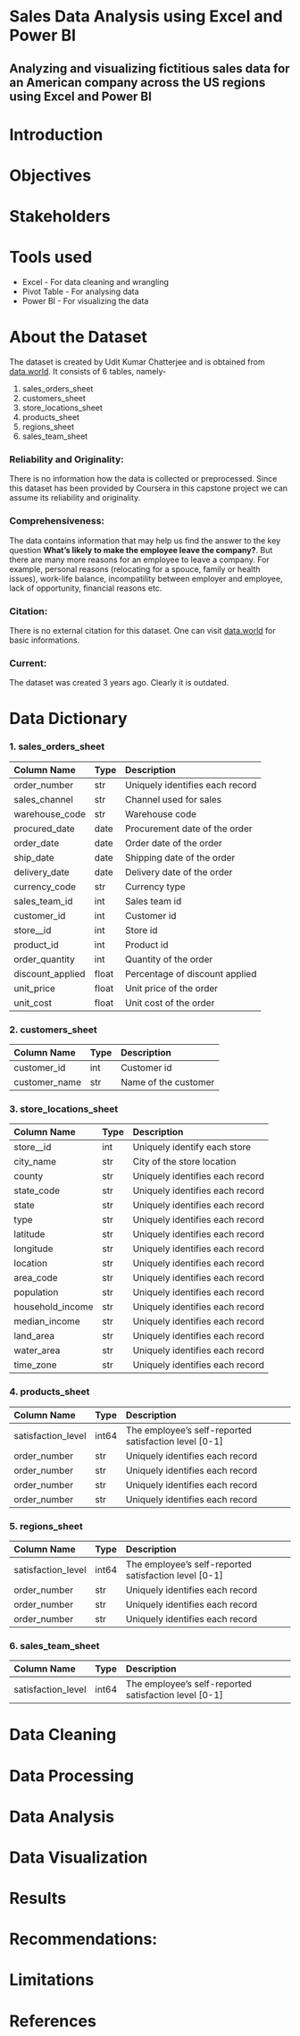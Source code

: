 # Sales Data Analysis using Excel and Power BI
## Analyzing and visualizing fictitious sales data for an American company across the US regions using Excel and Power BI

# Introduction


# Objectives


# Stakeholders


# Tools used

* Excel - For data cleaning and wrangling
* Pivot Table - For analysing data
* Power BI - For visualizing the data

# About the Dataset

The dataset is created by Udit Kumar Chatterjee and is obtained from [data.world](https://data.world/dataman-udit/us-regional-sales-data). It consists of 6 tables, namely-
1. sales_orders_sheet
2. customers_sheet
3. store_locations_sheet
4. products_sheet
5. regions_sheet
6. sales_team_sheet

### Reliability and Originality:
There is no information how the data is collected or preprocessed. Since this dataset has been provided by Coursera in this capstone project we can assume its reliability and originality.

### Comprehensiveness:
The data contains information that may help us find the answer to the key question **What’s likely to make the employee leave the company?**. But there are many more reasons for an employee to leave a company. For example, personal reasons (relocating for a spouce, family or health issues), work-life balance, incompatility between employer and employee, lack of opportunity, financial reasons etc. 

### Citation:
There is no external citation for this dataset. One can visit [data.world](https://data.world/dataman-udit/us-regional-sales-data) for basic informations.

### Current:
The dataset was created 3 years ago. Clearly it is outdated.

# Data Dictionary

### 1. sales_orders_sheet
| Column Name | Type | Description |
| :--- | :--- | :--- |
| order_number | str | Uniquely identifies each record |
| sales_channel | str | Channel used for sales |
| warehouse_code | str | Warehouse code |
| procured_date | date | Procurement date of the order |
| order_date | date | Order date of the order |
| ship_date | date | Shipping date of the order |
| delivery_date | date | Delivery date of the order |
| currency_code | str | Currency type |
| sales_team_id | int | Sales team id |
| customer_id | int | Customer id |
| store__id | int | Store id |
| product_id | int | Product id |
| order_quantity | int | Quantity of the order |
| discount_applied | float | Percentage of discount applied |
| unit_price | float | Unit price of the order |
| unit_cost | float | Unit cost of the order |

### 2. customers_sheet
| Column Name | Type | Description |
| :--- | :--- | :--- |
| customer_id | int | Customer id |
| customer_name | str | Name of the customer |

### 3. store_locations_sheet
| Column Name | Type | Description |
| :--- | :--- | :--- |
| store__id | int | Uniquely identify each store |
| city_name | str | City of the store location |
| county | str | Uniquely identifies each record |
| state_code | str | Uniquely identifies each record |
| state | str | Uniquely identifies each record |
| type | str | Uniquely identifies each record |
| latitude | str | Uniquely identifies each record |
| longitude | str | Uniquely identifies each record |
| location | str | Uniquely identifies each record |
| area_code | str | Uniquely identifies each record |
| population | str | Uniquely identifies each record |
| household_income | str | Uniquely identifies each record |
| median_income | str | Uniquely identifies each record |
| land_area | str | Uniquely identifies each record |
| water_area | str | Uniquely identifies each record |
| time_zone | str | Uniquely identifies each record |

### 4. products_sheet
| Column Name | Type | Description |
| :--- | :--- | :--- |
| satisfaction_level | int64 | The employee’s self-reported satisfaction level [0-1] |
| order_number | str | Uniquely identifies each record |
| order_number | str | Uniquely identifies each record |
| order_number | str | Uniquely identifies each record |
| order_number | str | Uniquely identifies each record |

### 5. regions_sheet
| Column Name | Type | Description |
| :--- | :--- | :--- |
| satisfaction_level | int64 | The employee’s self-reported satisfaction level [0-1] |
| order_number | str | Uniquely identifies each record |
| order_number | str | Uniquely identifies each record |
| order_number | str | Uniquely identifies each record |
### 6. sales_team_sheet
| Column Name | Type | Description |
| :--- | :--- | :--- |
| satisfaction_level | int64 | The employee’s self-reported satisfaction level [0-1] |



# Data Cleaning


# Data Processing


# Data Analysis


# Data Visualization


# Results

# Recommendations:
# Limitations


# References

